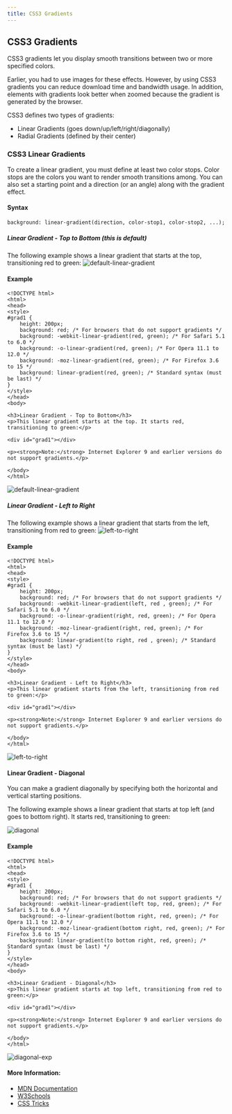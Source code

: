 ```yaml
---
title: CSS3 Gradients
---
```

## CSS3 Gradients

CSS3 gradients let you display smooth transitions between two or more specified colors.

Earlier, you had to use images for these effects. However, by using CSS3 gradients you can reduce download time and bandwidth usage. In addition, elements with gradients look better when zoomed because the gradient is generated by the browser.

CSS3 defines two types of gradients:

* Linear Gradients (goes down/up/left/right/diagonally)
* Radial Gradients (defined by their center)

### CSS3 Linear Gradients

To create a linear gradient, you must define at least two color stops. Color stops are the colors you want to render smooth transitions among. You can also set a starting point and a direction (or an angle) along with the gradient effect.

#### Syntax
    background: linear-gradient(direction, color-stop1, color-stop2, ...);

##### Linear Gradient - Top to Bottom (this is default)
The following example shows a linear gradient that starts at the top, transitioning red to green:
![default-linear-gradient](https://i.imgur.com/2uGfleD.jpg)

#### Example
```
<!DOCTYPE html>
<html>
<head>
<style>
#grad1 {
    height: 200px;
    background: red; /* For browsers that do not support gradients */
    background: -webkit-linear-gradient(red, green); /* For Safari 5.1 to 6.0 */
    background: -o-linear-gradient(red, green); /* For Opera 11.1 to 12.0 */
    background: -moz-linear-gradient(red, green); /* For Firefox 3.6 to 15 */
    background: linear-gradient(red, green); /* Standard syntax (must be last) */
}
</style>
</head>
<body>

<h3>Linear Gradient - Top to Bottom</h3>
<p>This linear gradient starts at the top. It starts red, transitioning to green:</p>

<div id="grad1"></div>

<p><strong>Note:</strong> Internet Explorer 9 and earlier versions do not support gradients.</p>

</body>
</html>
```

![default-linear-gradient](https://i.imgur.com/CvtXCMd.jpg)

##### Linear Gradient - Left to Right
The following example shows a linear gradient that starts from the left, transitioning from red to green:
![left-to-right](https://i.imgur.com/e4dRvZR.jpg)

#### Example

```
<!DOCTYPE html>
<html>
<head>
<style>
#grad1 {
    height: 200px;
    background: red; /* For browsers that do not support gradients */
    background: -webkit-linear-gradient(left, red , green); /* For Safari 5.1 to 6.0 */
    background: -o-linear-gradient(right, red, green); /* For Opera 11.1 to 12.0 */
    background: -moz-linear-gradient(right, red, green); /* For Firefox 3.6 to 15 */
    background: linear-gradient(to right, red , green); /* Standard syntax (must be last) */
}
</style>
</head>
<body>

<h3>Linear Gradient - Left to Right</h3>
<p>This linear gradient starts from the left, transitioning from red to green:</p>

<div id="grad1"></div>

<p><strong>Note:</strong> Internet Explorer 9 and earlier versions do not support gradients.</p>

</body>
</html>
```

![left-to-right](https://i.imgur.com/k4FSyXz.jpg)

#### Linear Gradient - Diagonal

You can make a gradient diagonally by specifying both the horizontal and vertical starting positions.

The following example shows a linear gradient that starts at top left (and goes to bottom right). It starts red, transitioning to green:

![diagonal](https://i.imgur.com/YvtbUBH.jpg)

#### Example

```
<!DOCTYPE html>
<html>
<head>
<style>
#grad1 {
    height: 200px;
    background: red; /* For browsers that do not support gradients */
    background: -webkit-linear-gradient(left top, red, green); /* For Safari 5.1 to 6.0 */
    background: -o-linear-gradient(bottom right, red, green); /* For Opera 11.1 to 12.0 */
    background: -moz-linear-gradient(bottom right, red, green); /* For Firefox 3.6 to 15 */
    background: linear-gradient(to bottom right, red, green); /* Standard syntax (must be last) */
}
</style>
</head>
<body>

<h3>Linear Gradient - Diagonal</h3>
<p>This linear gradient starts at top left, transitioning from red to green:</p>

<div id="grad1"></div>

<p><strong>Note:</strong> Internet Explorer 9 and earlier versions do not support gradients.</p>

</body>
</html>
```

![diagonal-exp](https://i.imgur.com/8gKRhAp.jpg)

#### More Information:
<!-- Please add any articles you think might be helpful to read before writing the article -->
- [MDN Documentation](https://developer.mozilla.org/en-US/docs/Web/CSS/linear-gradient)
- [W3Schools](https://www.w3schools.com/css/css3_gradients.asp)
- [CSS Tricks](https://css-tricks.com/snippets/css/css-linear-gradient/)
